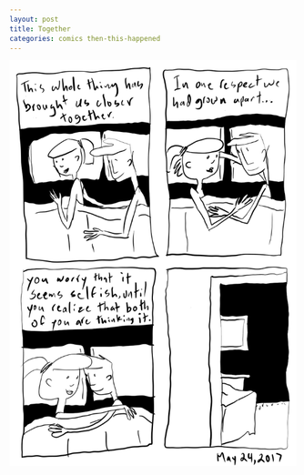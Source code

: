 ```yaml
---
layout: post
title: Together
categories: comics then-this-happened
---
```

![together](/public/images/may-24-2017-comic.png)
